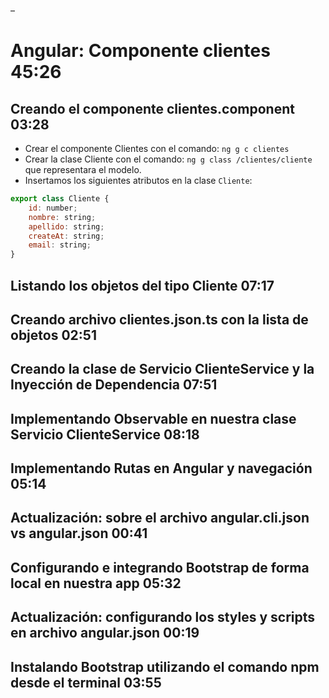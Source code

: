 –
# Angular: Componente clientes 45:26

## Creando el componente clientes.component 03:28

* Crear el componente Clientes con el comando: `ng g c clientes`
* Crear la clase Cliente con el comando: `ng g class /clientes/cliente` que representara el modelo.
* Insertamos los siguientes atributos en la clase `Cliente`:
```js
export class Cliente {
    id: number;
    nombre: string;
    apellido: string;
    createAt: string;
    email: string;
}
```

## Listando los objetos del tipo Cliente 07:17

## Creando archivo clientes.json.ts con la lista de objetos 02:51

## Creando la clase de Servicio ClienteService y la Inyección de Dependencia 07:51

## Implementando Observable en nuestra clase Servicio ClienteService 08:18

## Implementando Rutas en Angular y navegación 05:14

## Actualización: sobre el archivo angular.cli.json vs angular.json 00:41

## Configurando e integrando Bootstrap de forma local en nuestra app 05:32

## Actualización: configurando los styles y scripts en archivo angular.json 00:19

## Instalando Bootstrap utilizando el comando npm desde el terminal 03:55